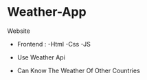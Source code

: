 # Weather-App
Website
- Frontend : -Html
             -Css
             -JS
             
- Use Weather Api
- Can Know The Weather Of Other Countries
